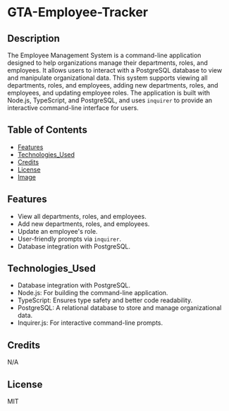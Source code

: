 # GTA-Employee-Tracker

## Description

The Employee Management System is a command-line application designed to help organizations manage their departments, roles, and employees. 
It allows users to interact with a PostgreSQL database to view and manipulate organizational data. 
This system supports viewing all departments, roles, and employees, adding new departments, roles, and employees, and updating employee roles. 
The application is built with Node.js, TypeScript, and PostgreSQL, and uses `inquirer` to provide an interactive command-line interface for users.

## Table of Contents

- [Features](#Features)
- [Technologies_Used](#Technologies_Used)
- [Credits](#credits)
- [License](#license)
- [Image](#Image)

## Features

- View all departments, roles, and employees.
- Add new departments, roles, and employees.
- Update an employee's role.
- User-friendly prompts via `inquirer`.
- Database integration with PostgreSQL.
  
## Technologies_Used

- Database integration with PostgreSQL.
- Node.js: For building the command-line application.
- TypeScript: Ensures type safety and better code readability.
- PostgreSQL: A relational database to store and manage organizational data.
- Inquirer.js: For interactive command-line prompts.

## Credits

N/A

## License

MIT
